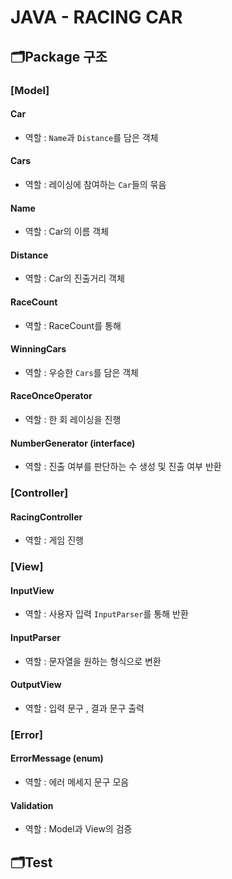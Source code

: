# JAVA - RACING CAR
## 🗂️Package 구조
### [Model]
#### Car
- 역할 : `Name`과 `Distance`를 담은 객체
#### Cars
- 역할 : 레이싱에 참여하는 `Car`들의 묶음
#### Name
- 역할 : Car의 이름 객체
#### Distance
- 역할 : Car의 진출거리 객체
#### RaceCount
- 역할 : RaceCount를 통해
#### WinningCars
- 역할 : 우승한 `Cars`를 담은 객체
#### RaceOnceOperator
- 역할 : 한 회 레이싱을 진행
#### NumberGenerator (interface)
- 역할 : 진출 여부를 판단하는 수 생성 및 진출 여부 반환
### [Controller]
#### RacingController
- 역할 : 게임 진행
### [View]
#### InputView
- 역할 : 사용자 입력 `InputParser`를 통해 반환
#### InputParser
- 역할 : 문자열을 원하는 형식으로 변환
#### OutputView
- 역할 : 입력 문구 , 결과 문구 출력
### [Error]
#### ErrorMessage (enum)
- 역할 : 에러 메세지 문구 모음
#### Validation
- 역할 : Model과 View의 검증
## 🗂️Test